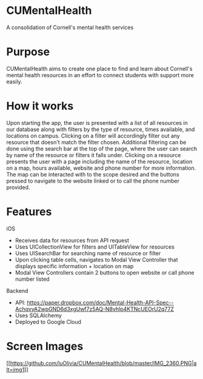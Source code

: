 # CUMentalHealth
A consolidation of Cornell's mental health services

# Purpose
CUMentalHealth aims to create one place to find and learn about Cornell's mental health resources in an effort to connect students with support more easily.

# How it works
Upon starting the app, the user is presented with a list of all resources in our database along with filters by the type of resource, times available, and locations on campus. Clicking on a filter will accordingly filter out any resource that doesn't match the filter chosen. Additional filtering can be done using the search bar at the top of the page, where the user can search by name of the resource or filters it falls under. Clicking on a resource presents the user with a page including the name of the resource, location on a map, hours available, website and phone number for more information. The map can be interacted with to the scope desired and the buttons pressed to navigate to the website linked or to call the phone number provided. 

# Features

iOS
  - Receives data for resources from API request
  - Uses UICollectionView for filters and UITableView for resources
  - Uses UISearchBar for searching name of resource or filter
  - Upon clicking table cells, navigates to Modal View Controller that displays specific information + location on map
  - Modal View Controllers contain 2 buttons to open website or call phone number listed
  
Backend
  - API: https://paper.dropbox.com/doc/Mental-Health-API-Spec--AchqvyA2wpGND6d3xgUwf7z5AQ-N8vhlp4KTNcUEOrU2q77Z
  - Uses SQLAlchemy
  - Deployed to Google Cloud
 
# Screen Images
[[https://github.com/luOlivia/CUMentalHealth/blob/master/IMG_2360.PNG|alt=img1]]
